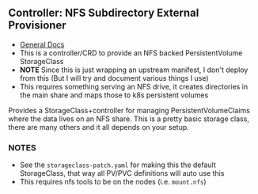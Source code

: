 ## Controller: NFS Subdirectory External Provisioner

- [General Docs](https://github.com/kubernetes-sigs/nfs-subdir-external-provisioner)
- This is a controller/CRD to provide an NFS backed PersistentVolume StorageClass
- **NOTE** Since this is just wrapping an upstream manifest, I don't deploy from
  this (But I will try and document various things I use)
- This requires something serving an NFS drive, it creates directories in the main
  share and maps those to k8s persistent volumes

Provides a StorageClass+controller for managing PersistentVolumeClaims where the
data lives on an NFS share.  This is a pretty basic storage class, there are many
others and it all depends on your setup.

### NOTES

- See the `storageclass-patch.yaml` for making this the default StorageClass, that
  way all PV/PVC definitions will auto use this
- This requires nfs tools to be on the nodes (i.e. `mount.nfs`)
